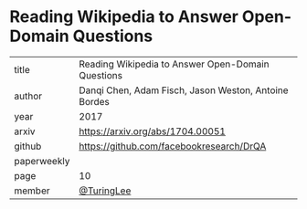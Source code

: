 # Reading Wikipedia to Answer Open-Domain Questions

|  |  |
| :--- | :--- |
| title |  Reading Wikipedia to Answer Open-Domain Questions |
| author | Danqi Chen, Adam Fisch, Jason Weston, Antoine Bordes |
| year | 2017 |
| arxiv |   https://arxiv.org/abs/1704.00051 |
| github |  https://github.com/facebookresearch/DrQA |
| paperweekly |   |
| page | 10 |
| member | [@TuringLee](https://github.com/TuringLee) |